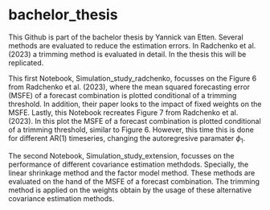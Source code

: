 # bachelor_thesis
This Github is part of the bachelor thesis by Yannick van Etten. 
Several methods are evaluated to reduce the estimation errors. In Radchenko et al. (2023) a trimming method is evaluated in detail. In the thesis this will be replicated. 

This first Notebook, Simulation_study_radchenko, focusses on the Figure 6 from Radchenko et al. (2023), where the mean squared forecasting error (MSFE) 
of a forecast combination is plotted conditional of a trimming threshold. In addition, their paper looks to the impact of fixed weights on the MSFE. Lastly, 
this Notebook recreates Figure 7 from Radchenko et al. (2023). In this plot the MSFE of a forecast combination is plotted conditional of a trimming threshold, 
similar to Figure 6. However, this time this is done for different AR(1) timeseries, changing the autoregresive paramater $\phi_1$. 

The second Notebook, Simulation_study_extension, focusses on the performance of different covariance estimation methdods. Specially, the linear shrinkage method and the 
factor model method. These methods are evaluated on the hand of the MSFE of a forecast combination. The trimming method is applied on the weights obtain by the usage of 
these alternative covariance estimation methods.
